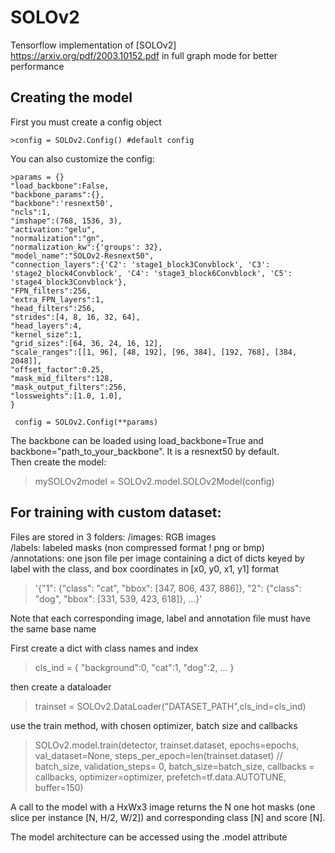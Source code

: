 # SOLOv2

Tensorflow implementation of [SOLOv2] https://arxiv.org/pdf/2003.10152.pdf in full graph mode for better performance<br>

## Creating the model
First you must create a config object

    >config = SOLOv2.Config() #default config

You can also customize the config:

    >params = {}
    "load_backbone":False,
    "backbone_params":{},
    "backbone":'resnext50',
    "ncls":1,
    "imshape":(768, 1536, 3),
    "activation:"gelu",
    "normalization":"gn",
    "normalization_kw":{'groups': 32},
    "model_name":"SOLOv2-Resnext50",
    "connection_layers":{'C2': 'stage1_block3Convblock', 'C3': 'stage2_block4Convblock', 'C4': 'stage3_block6Convblock', 'C5': 'stage4_block3Convblock'},
    "FPN_filters":256,
    "extra_FPN_layers":1,
    "head_filters":256,
    "strides":[4, 8, 16, 32, 64],
    "head_layers":4,
    "kernel_size":1,
    "grid_sizes":[64, 36, 24, 16, 12],
    "scale_ranges":[[1, 96], [48, 192], [96, 384], [192, 768], [384, 2048]],
    "offset_factor":0.25,
    "mask_mid_filters":128,
    "mask_output_filters":256,
    "lossweights":[1.0, 1.0],
    }

     config = SOLOv2.Config(**params)

The backbone can be loaded using load_backbone=True and backbone="path_to_your_backbone". It is a resnext50 by default.<br>
Then create the model:
>mySOLOv2model = SOLOv2.model.SOLOv2Model(config)

## For training with custom dataset: <br>
Files are stored in 3 folders:
/images: RGB images <br>
/labels: labeled masks (non compressed format ! png or bmp) <br>
/annotations: one json file per image  containing a dict of dicts keyed by label with the class, and box coordinates in [x0, y0, x1, y1] format <br>
> '{"1": {"class": "cat", "bbox": [347, 806, 437, 886]}, "2": {"class": "dog", "bbox": [331, 539, 423, 618]}, ...}'

Note that each corresponding image, label and annotation file must have the same base name<br>

First create a dict with class names and index <br>
> cls_ind = {
    "background":0,
    "cat":1,
    "dog":2,
    ...
    }

then create a dataloader <br>
> trainset = SOLOv2.DataLoader("DATASET_PATH",cls_ind=cls_ind)

use the train method, with chosen optimizer, batch size and callbacks <br>
>SOLOv2.model.train(detector,
                    trainset.dataset,
                    epochs=epochs,
                    val_dataset=None,
                    steps_per_epoch=len(trainset.dataset) // batch_size,
                    validation_steps= 0,
                    batch_size=batch_size,
                    callbacks = callbacks,
                    optimizer=optimizer,
                    prefetch=tf.data.AUTOTUNE,
                    buffer=150)

A call to the model with a HxWx3 image returns the N one hot masks (one slice per instance [N, H/2, W/2]) and corresponding class [N] and score [N]. <br>

The model architecture can be accessed using the .model attribute


